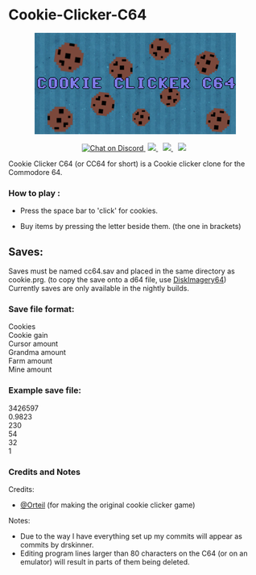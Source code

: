 # Cookie-Clicker-C64

<p align="center">

<img src="https://github.com/IanSkinner1982/Cookie-Clicker-C64/blob/master/Banner.png"/>

<p align="center">

<a href="https://discord.com/invite/kJac2ty">
        <img src="https://img.shields.io/discord/704065693246685225?color=purple&label=Discord&logo=Discord&style=plastic"
            alt="Chat on Discord">
</a>
<a href="https://www.youtube.com/channel/UCjbecKNosrmUgRIOqU0UxCw/" style="padding-left: 5px; padding-right: 5px;">
		<img src="https://img.shields.io/badge/YouTube-Channel-red.svg" height="20">
</a>
  <a href="https://gbatemp.net/download/cookie-clicker-c64.36587/" style="padding-left: 5px; padding-right: 5px;">
		<img src="https://img.shields.io/badge/GBAtemp-Link-blue.svg" height="20">
</a>
  <a href="https://github.com/IanSkinner1982/Cookie-Clicker-C64/" style="padding-left: 5px; padding-right: 5px;">
		<img src="https://img.shields.io/github/downloads/IanSkinner1982/Cookie-Clicker-C64/total?color=Green&label=Downloads&logo=Github" height="20">
</a>
</p>

Cookie Clicker C64 (or CC64 for short) is a Cookie clicker clone for the Commodore 64.

### How to play : 

- Press the space bar to 'click' for cookies.

- Buy items by pressing the letter beside them. (the one in brackets)

## Saves:

Saves must be named cc64.sav and placed in the same directory as cookie.prg. (to copy the save onto a d64 file, use <a href="http://lallafa.de/blog/c64-projects/diskimagery64/" target="_blank">DiskImagery64</a>)
<br>Currently saves are only available in the nightly builds.
 

### Save file format:

<p>
Cookies
<br>Cookie gain
<br>Cursor amount
<br>Grandma amount
<br>Farm amount
<br>Mine amount

### Example save file:

3426597
<br>0.9823
<br>230
<br>54
<br>32
<br>1</p>

### Credits and Notes

Credits: 
- [@Orteil](https://orteil.dashnet.org/) (for making the original cookie clicker game)

Notes: 
- Due to the way I have everything set up my commits will appear as commits by drskinner.
- Editing program lines larger than 80 characters on the C64 (or on an emulator) will result in parts of them being deleted. 






